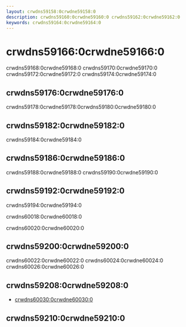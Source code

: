 ```yaml
---
layout: crwdns59158:0crwdne59158:0
description: crwdns59160:0crwdne59160:0 crwdns59162:0crwdne59162:0
keywords: crwdns59164:0crwdne59164:0
---
```


# crwdns59166:0crwdne59166:0
crwdns59168:0crwdne59168:0 crwdns59170:0crwdne59170:0 crwdns59172:0crwdne59172:0 crwdns59174:0crwdne59174:0

<entry-ad />

## crwdns59176:0crwdne59176:0
crwdns59178:0crwdne59178:0<usage>crwdns59180:0crwdne59180:0</usage>

## crwdns59182:0crwdne59182:0
crwdns59184:0crwdne59184:0

## crwdns59186:0crwdne59186:0

<alert type="warning">crwdns59188:0crwdne59188:0 crwdns59190:0crwdne59190:0</alert>

## crwdns59192:0crwdne59192:0
crwdns59194:0crwdne59194:0

  crwdns60018:0crwdne60018:0<example file="v-alert/simple/type" />

  crwdns60020:0crwdne60020:0<example file="v-alert/simple/dense" />

## crwdns59200:0crwdne59200:0
crwdns60022:0crwdne60022:0 crwdns60024:0crwdne60024:0 crwdns60026:0crwdne60026:0

## crwdns59208:0crwdne59208:0
  - [crwdns60030:0crwdne60030:0](crwdns60028:0crwdne60028:0)

## crwdns59210:0crwdne59210:0
<up-next />

<vuetify-ad />

<contribute />
